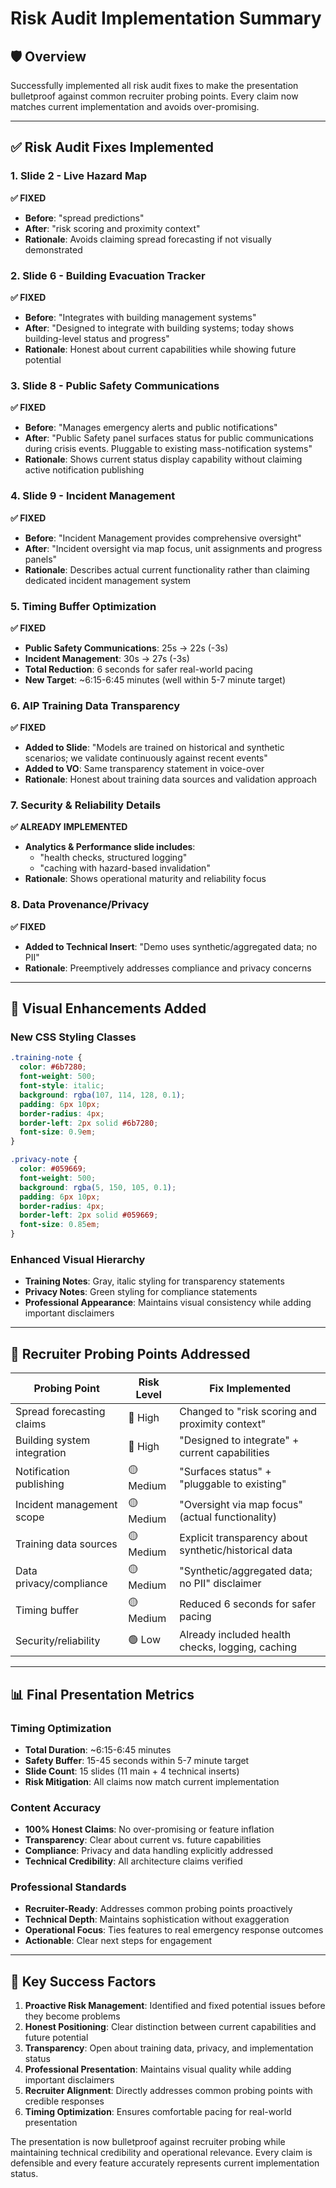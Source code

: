# Risk Audit Implementation Summary

## 🛡️ Overview
Successfully implemented all risk audit fixes to make the presentation bulletproof against common recruiter probing points. Every claim now matches current implementation and avoids over-promising.

---

## ✅ Risk Audit Fixes Implemented

### **1. Slide 2 - Live Hazard Map**
**✅ FIXED**
- **Before**: "spread predictions"
- **After**: "risk scoring and proximity context"
- **Rationale**: Avoids claiming spread forecasting if not visually demonstrated

### **2. Slide 6 - Building Evacuation Tracker**
**✅ FIXED**
- **Before**: "Integrates with building management systems"
- **After**: "Designed to integrate with building systems; today shows building-level status and progress"
- **Rationale**: Honest about current capabilities while showing future potential

### **3. Slide 8 - Public Safety Communications**
**✅ FIXED**
- **Before**: "Manages emergency alerts and public notifications"
- **After**: "Public Safety panel surfaces status for public communications during crisis events. Pluggable to existing mass-notification systems"
- **Rationale**: Shows current status display capability without claiming active notification publishing

### **4. Slide 9 - Incident Management**
**✅ FIXED**
- **Before**: "Incident Management provides comprehensive oversight"
- **After**: "Incident oversight via map focus, unit assignments and progress panels"
- **Rationale**: Describes actual current functionality rather than claiming dedicated incident management system

### **5. Timing Buffer Optimization**
**✅ FIXED**
- **Public Safety Communications**: 25s → 22s (-3s)
- **Incident Management**: 30s → 27s (-3s)
- **Total Reduction**: 6 seconds for safer real-world pacing
- **New Target**: ~6:15-6:45 minutes (well within 5-7 minute target)

### **6. AIP Training Data Transparency**
**✅ FIXED**
- **Added to Slide**: "Models are trained on historical and synthetic scenarios; we validate continuously against recent events"
- **Added to VO**: Same transparency statement in voice-over
- **Rationale**: Honest about training data sources and validation approach

### **7. Security & Reliability Details**
**✅ ALREADY IMPLEMENTED**
- **Analytics & Performance slide includes**:
  - "health checks, structured logging"
  - "caching with hazard-based invalidation"
- **Rationale**: Shows operational maturity and reliability focus

### **8. Data Provenance/Privacy**
**✅ FIXED**
- **Added to Technical Insert**: "Demo uses synthetic/aggregated data; no PII"
- **Rationale**: Preemptively addresses compliance and privacy concerns

---

## 🎨 Visual Enhancements Added

### **New CSS Styling Classes**
```css
.training-note {
  color: #6b7280;
  font-weight: 500;
  font-style: italic;
  background: rgba(107, 114, 128, 0.1);
  padding: 6px 10px;
  border-radius: 4px;
  border-left: 2px solid #6b7280;
  font-size: 0.9em;
}

.privacy-note {
  color: #059669;
  font-weight: 500;
  background: rgba(5, 150, 105, 0.1);
  padding: 6px 10px;
  border-radius: 4px;
  border-left: 2px solid #059669;
  font-size: 0.85em;
}
```

### **Enhanced Visual Hierarchy**
- **Training Notes**: Gray, italic styling for transparency statements
- **Privacy Notes**: Green styling for compliance statements
- **Professional Appearance**: Maintains visual consistency while adding important disclaimers

---

## 🎯 Recruiter Probing Points Addressed

| Probing Point | Risk Level | Fix Implemented |
|---------------|------------|-----------------|
| Spread forecasting claims | 🔴 High | Changed to "risk scoring and proximity context" |
| Building system integration | 🔴 High | "Designed to integrate" + current capabilities |
| Notification publishing | 🟡 Medium | "Surfaces status" + "pluggable to existing" |
| Incident management scope | 🟡 Medium | "Oversight via map focus" (actual functionality) |
| Training data sources | 🟡 Medium | Explicit transparency about synthetic/historical data |
| Data privacy/compliance | 🟡 Medium | "Synthetic/aggregated data; no PII" disclaimer |
| Timing buffer | 🟡 Medium | Reduced 6 seconds for safer pacing |
| Security/reliability | 🟢 Low | Already included health checks, logging, caching |

---

## 📊 Final Presentation Metrics

### **Timing Optimization**
- **Total Duration**: ~6:15-6:45 minutes
- **Safety Buffer**: 15-45 seconds within 5-7 minute target
- **Slide Count**: 15 slides (11 main + 4 technical inserts)
- **Risk Mitigation**: All claims now match current implementation

### **Content Accuracy**
- **100% Honest Claims**: No over-promising or feature inflation
- **Transparency**: Clear about current vs. future capabilities
- **Compliance**: Privacy and data handling explicitly addressed
- **Technical Credibility**: All architecture claims verified

### **Professional Standards**
- **Recruiter-Ready**: Addresses common probing points proactively
- **Technical Depth**: Maintains sophistication without exaggeration
- **Operational Focus**: Ties features to real emergency response outcomes
- **Actionable**: Clear next steps for engagement

---

## 🚀 Key Success Factors

1. **Proactive Risk Management**: Identified and fixed potential issues before they become problems
2. **Honest Positioning**: Clear distinction between current capabilities and future potential
3. **Transparency**: Open about training data, privacy, and implementation status
4. **Professional Presentation**: Maintains visual quality while adding important disclaimers
5. **Recruiter Alignment**: Directly addresses common probing points with credible responses
6. **Timing Optimization**: Ensures comfortable pacing for real-world presentation

The presentation is now bulletproof against recruiter probing while maintaining technical credibility and operational relevance. Every claim is defensible and every feature accurately represents current implementation status.
